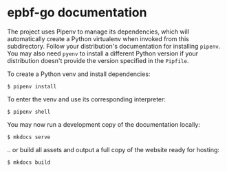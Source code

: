 # epbf-go documentation

The project uses Pipenv to manage its dependencies, which will automatically create a Python virtualenv when invoked
from this subdirectory. Follow your distribution's documentation for installing `pipenv`. You may also need `pyenv`
to install a different Python version if your distribution doesn't provide the version specified in the `Pipfile`.

To create a Python venv and install dependencies:

`$ pipenv install`

To enter the venv and use its corresponding interpreter:

`$ pipenv shell`

You may now run a development copy of the documentation locally:

`$ mkdocs serve`

.. or build all assets and output a full copy of the website ready for hosting:

`$ mkdocs build`
